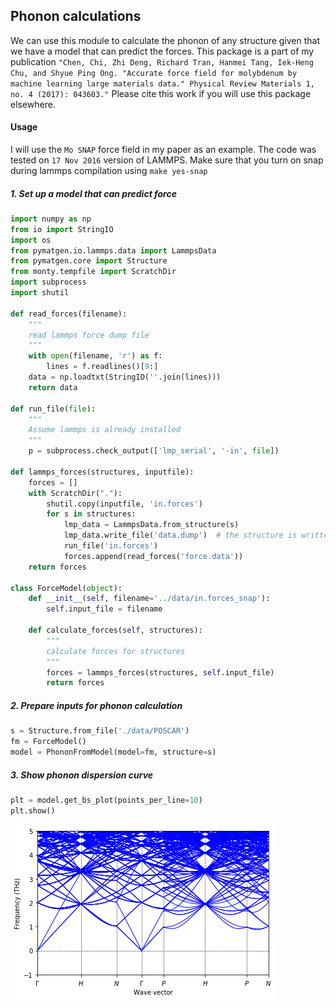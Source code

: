 ## Phonon calculations

We can use this module to calculate the phonon of any structure given that we have a model that can predict the forces.
This package is a part of my publication `"Chen, Chi, Zhi Deng, Richard Tran, Hanmei Tang, Iek-Heng Chu, and Shyue Ping Ong. "Accurate force field for molybdenum by machine learning large materials data." Physical Review Materials 1, no. 4 (2017): 043603."`
Please cite this work if you will use this package elsewhere.
#### Usage

I will use the `Mo SNAP` force field in my paper as an example.
The code was tested on `17 Nov 2016` version of LAMMPS. Make sure that you turn on snap during lammps compilation using `make yes-snap`


##### 1. Set up a model that can predict force

```python
import numpy as np
from io import StringIO
import os
from pymatgen.io.lammps.data import LammpsData
from pymatgen.core import Structure
from monty.tempfile import ScratchDir
import subprocess
import shutil

def read_forces(filename):
    """
    read lammps force dump file
    """
    with open(filename, 'r') as f:
        lines = f.readlines()[9:]
    data = np.loadtxt(StringIO(''.join(lines)))
    return data

def run_file(file):
    """
    Assume lammps is already installed
    """
    p = subprocess.check_output(['lmp_serial', '-in', file])

def lammps_forces(structures, inputfile):
    forces = []
    with ScratchDir("."):
        shutil.copy(inputfile, 'in.forces')
        for s in structures:
            lmp_data = LammpsData.from_structure(s)
            lmp_data.write_file('data.dump')  # the structure is written to data.dump
            run_file('in.forces')
            forces.append(read_forces('force.data'))
    return forces

class ForceModel(object):
    def __init__(self, filename='../data/in.forces_snap'):
        self.input_file = filename

    def calculate_forces(self, structures):
        """
        calculate forces for structures
        """
        forces = lammps_forces(structures, self.input_file)
        return forces
```

##### 2. Prepare inputs for phonon calculation

```python
s = Structure.from_file('./data/POSCAR')
fm = ForceModel()
model = PhononFromModel(model=fm, structure=s)
```

##### 3. Show phonon dispersion curve
```python
plt = model.get_bs_plot(points_per_line=10)
plt.show()
```

![mo_dispersion](./data/mo_phonon.png)
